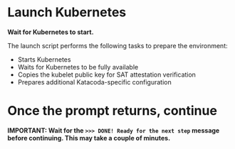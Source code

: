 # Launch Kubernetes

**Wait for Kubernetes to start.**

The launch script performs the following tasks to prepare the
environment:

+ Starts Kubernetes
+ Waits for Kubernetes to be fully available
+ Copies the kubelet public key for SAT attestation verification
+ Prepares additional Katacoda-specific configuration

# Once the prompt returns, continue

**IMPORTANT: Wait for the `>>> DONE! Ready for the next step` message before
continuing. This may take a couple of minutes.**

